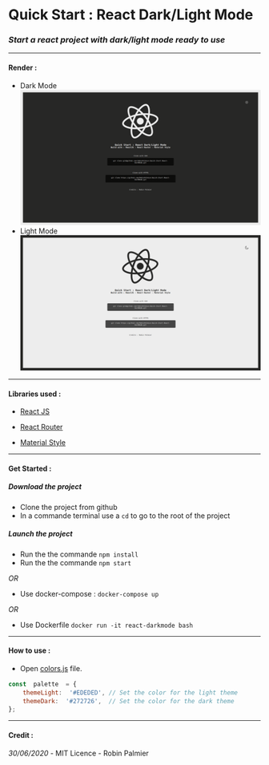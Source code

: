 
# Quick Start : React Dark/Light Mode
### *Start a react project with dark/light mode ready to use*

---
#### Render : &nbsp;
* Dark Mode
![dark-mode](./src/assets/doc/dark.png)
* Light Mode
![light-mode](./src/assets/doc/light.png)

---
#### Libraries used :

* [React JS]([https://reactjs.org/](https://reactjs.org/))

* [React Router]([https://github.com/ReactTraining/react-router](https://github.com/ReactTraining/react-router))

* [Material Style]([https://material-ui.com/styles/basics/](https://material-ui.com/styles/basics/))

---
#### Get Started : &nbsp;
##### Download the project
- Clone the project from github
- In a commande terminal use a `cd` to go to the root of the project
##### Launch the project

- Run the the commande `npm install`
- Run the the commande `npm start`

*OR* 
* Use docker-compose : `docker-compose up`

*OR* 
* Use Dockerfile  `docker run -it react-darkmode bash`

---
#### How to use :

* Open [colors.js](./src/assets/style/colors.js) file.

```js
const  palette  = {
	themeLight:  '#EDEDED', // Set the color for the light theme
	themeDark:  '#272726', 	// Set the color for the dark theme
};
```

---
#### Credit :
*30/06/2020* - MIT Licence - Robin Palmier
